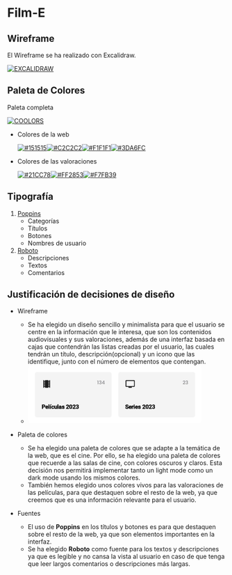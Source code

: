 # Film-E

## Wireframe

El Wireframe se ha realizado con Excalidraw.

[![EXCALIDRAW](https://img.shields.io/badge/excalidraw-%235b57d1.svg?style=for-the-badge)](https://excalidraw.com/)

## Paleta de Colores

Paleta completa

[![COOLORS](https://img.shields.io/badge/coolors-%234285F4.svg?style=for-the-badge)](https://coolors.co/151515-c2c2c2-f1f1f1-3da6fc-21cc78-f7fb39-ff2853)

- Colores de la web

  [![#151515](https://img.shields.io/badge/%23151515-151515?style=for-the-badge)](https://www.color-hex.com/color/151515)[![#C2C2C2](https://img.shields.io/badge/%23C2C2C2-C2C2C2?style=for-the-badge)](https://www.color-hex.com/color/C2C2C2)[![#F1F1F1](https://img.shields.io/badge/%23F1F1F1-F1F1F1?style=for-the-badge)](https://www.color-hex.com/color/F1F1F1)[![#3DA6FC](https://img.shields.io/badge/%233DA6FC-3DA6FC?style=for-the-badge)](https://www.color-hex.com/color/3DA6FC)

- Colores de las valoraciones

  [![#21CC78](https://img.shields.io/badge/%2321CC78-21CC78?style=for-the-badge)](https://www.color-hex.com/color/21CC78)[![#FF2853](https://img.shields.io/badge/%23FF2853-FF2853?style=for-the-badge)](https://www.color-hex.com/color/FF2853)[![#F7FB39](https://img.shields.io/badge/%23F7FB39-F7FB39?style=for-the-badge)](https://www.color-hex.com/color/F7FB39)

## Tipografía

1. [Poppins](https://fonts.google.com/specimen/Poppins?query=poppins)
   - Categorías
   - Títulos
   - Botones
   - Nombres de usuario
2. [Roboto](https://fonts.google.com/specimen/Roboto?query=roboto)
   - Descripciones
   - Textos
   - Comentarios

## Justificación de decisiones de diseño

- Wireframe

  - Se ha elegido un diseño sencillo y minimalista para que el usuario se centre en la información que le interesa, que son los contenidos audiovisuales y sus valoraciones, además de una interfaz basada en cajas que contendrán las listas creadas por el usuario, las cuales tendrán un título, descripción(opcional) y un icono que las identifique, junto con el número de elementos que contengan.
  - <img src="/Film-E_user.jpg" alt="Server Apache2" width="400" height="auto" style="border-radius:8px">

- Paleta de colores

  - Se ha elegido una paleta de colores que se adapte a la temática de la web, que es el cine. Por ello, se ha elegido una paleta de colores que recuerde a las salas de cine, con colores oscuros y claros. Esta decisión nos permitirá implementar tanto un light mode como un dark mode usando los mismos colores.
  - También hemos elegido unos colores vivos para las valoraciones de las películas, para que destaquen sobre el resto de la web, ya que creemos que es una información relevante para el usuario.

- Fuentes

  - El uso de **Poppins** en los títulos y botones es para que destaquen sobre el resto de la web, ya que son elementos importantes en la interfaz.
  - Se ha elegido **Roboto** como fuente para los textos y descripciones ya que es legible y no cansa la vista al usuario en caso de que tenga que leer largos comentarios o descripciones más largas.
